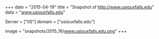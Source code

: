 
+++
date = "2015-04-19"
title = "Snapshot of http://www.usiouxfalls.edu"
data = "www.usiouxfalls.edu"

Server = ["IIS"]
domain = ["usiouxfalls.edu"]

  image = "snapshots/2015_16/www.usiouxfalls.edu.png"
+++
#
